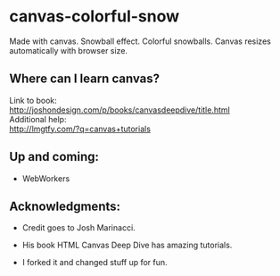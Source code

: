 canvas-colorful-snow
====================

Made with canvas. Snowball effect. Colorful snowballs. Canvas resizes automatically with browser size. 

## Where can I learn canvas? ##
Link to book: <br />
http://joshondesign.com/p/books/canvasdeepdive/title.html<br />
Additional help:<br />
http://lmgtfy.com/?q=canvas+tutorials<br />

## Up and coming: ##
* WebWorkers

## Acknowledgments: ##
* Credit goes to Josh Marinacci.

* His book HTML Canvas Deep Dive has amazing tutorials.

* I forked it and changed stuff up for fun.